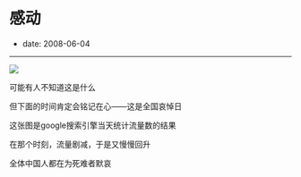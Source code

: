 # 感动

- date: 2008-06-04

--------------------------


[![](http://2.bp.blogspot.com/_ixQDXDmMsfA/SEZ3sqPXx5I/AAAAAAAAAFk/qrO4WtCJt8w/s320/0search.jpg)](http://2.bp.blogspot.com/_ixQDXDmMsfA/SEZ3sqPXx5I/AAAAAAAAAFk/qrO4WtCJt8w/s1600-h/0search.jpg)

可能有人不知道这是什么

但下面的时间肯定会铭记在心——这是全国哀悼日

这张图是google搜索引擎当天统计流量数的结果

在那个时刻，流量剧减，于是又慢慢回升

全体中国人都在为死难者默哀
